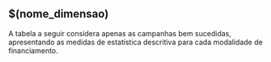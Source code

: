 ## $(nome_dimensao)

A tabela a seguir considera apenas as campanhas bem sucedidas, apresentando as medidas
de estatística descritiva para cada modalidade de financiamento.
